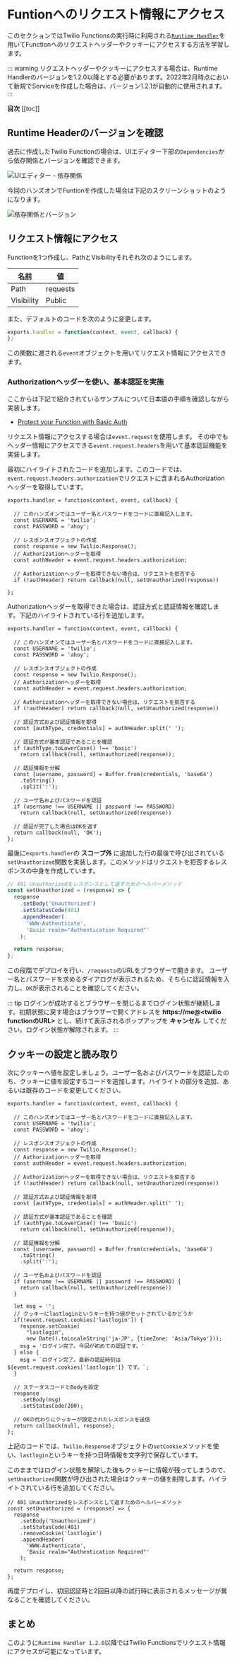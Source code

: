 # Funtionへのリクエスト情報にアクセス

このセクションではTwilio Functionsの実行時に利用される[`Runtime Handler`](https://www.twilio.com/docs/runtime/handler)を用いてFunctionへのリクエストヘッダーやクッキーにアクセスする方法を学習します。

::: warning
リクエストヘッダーやクッキーにアクセスする場合は、Runtime Handlerのバージョンを1.2.0以降とする必要があります。2022年2月時点において新規でServiceを作成した場合は、バージョン1.2.1が自動的に使用されます。
:::

__目次__
[[toc]]

## Runtime Headerのバージョンを確認

過去に作成したTwilio Functionの場合は、UIエディター下部の`Dependencies`から依存関係とバージョンを確認できます。

![UIエディター - 依存関係](./images/functions-dependencies.png)

今回のハンズオンでFuntionを作成した場合は下記のスクリーンショットのようになります。

![依存関係とバージョン](./images/functions-runtime-handler-version.png)

## リクエスト情報にアクセス

Functionを1つ作成し、PathとVisibilityそれぞれ次のようにします。

|名前|値|
|---|---|
| Path| requests|
| Visibility| Public|

また、デフォルトのコードを次のように変更します。

```js
exports.handler = function(context, event, callback) {
};
```

この関数に渡される`event`オブジェクトを用いてリクエスト情報にアクセスできます。

### Authorizationヘッダーを使い、基本認証を実施

ここからは下記で紹介されているサンプルについて日本語の手順を確認しながら実装します。

- [Protect your Function with Basic Auth](https://www.twilio.com/docs/runtime/quickstart/basic-auth)

リクエスト情報にアクセスする場合は`event.request`を使用します。
その中でもヘッダー情報にアクセスできる`event.request.headers`を用いて基本認証機能を実装します。

最初にハイライトされたコードを追加します。このコードでは、`event.request.headers.authorization`でリクエストに含まれるAuthorizationヘッダーを取得しています。

```js{2-14}
exports.handler = function(context, event, callback) {

  // このハンズオンではユーザー名とパスワードをコードに直接記入します。
  const USERNAME = 'twilio';
  const PASSWORD = 'ahoy';

  // レスポンスオブジェクトの作成
  const response = new Twilio.Response();
  // Authorizationヘッダーを取得
  const authHeader = event.request.headers.authorization;

  // Authorizationヘッダーを取得できない場合は、リクエストを拒否する
  if (!authHeader) return callback(null, setUnauthorized(response))

};
```

Authorizationヘッダーを取得できた場合は、認証方式と認証情報を確認します。下記のハイライトされている行を追加します。

```js{15-32}
exports.handler = function(context, event, callback) {

  // このハンズオンではユーザー名とパスワードをコードに直接記入します。
  const USERNAME = 'twilio';
  const PASSWORD = 'ahoy';

  // レスポンスオブジェクトの作成
  const response = new Twilio.Response();
  // Authorizationヘッダーを取得
  const authHeader = event.request.headers.authorization;

  // Authorizationヘッダーを取得できない場合は、リクエストを拒否する
  if (!authHeader) return callback(null, setUnauthorized(response))

  // 認証方式および認証情報を取得
  const [authType, credentials] = authHeader.split(' ');

  // 認証方式が基本認証であることを確認
  if (authType.toLowerCase() !== 'basic')
    return callback(null, setUnauthorized(response));

  // 認証情報を分解
  const [username, password] = Buffer.from(credentials, 'base64')
    .toString()
    .split(':');

  // ユーザ名およびパスワードを認証
  if (username !== USERNAME || password !== PASSWORD)
    return callback(null, setUnauthorized(response))

  // 認証が完了した場合はOKを返す
  return callback(null, 'OK');
};
```

最後に`exports.handler`の __スコープ外__ に追加した行の最後で呼び出されている`setUnauthorized`関数を実装します。このメソッドはリクエストを拒否するレスポンスの中身を作成しています。

```js
// 401 Unauthorizedをレスポンスとして返すためのヘルパーメソッド
const setUnauthorized = (response) => {
  response
    .setBody('Unauthorized')
    .setStatusCode(401)
    .appendHeader(
      'WWW-Authenticate',
      'Basic realm="Authentication Required"'
    );

  return response;
};
```

この段階でデプロイを行い、`/requests`のURLをブラウザーで開きます。
ユーザー名とパスワードを求めるダイアログが表示されるため、そちらに認証情報を入力し、`OK`が表示されることを確認してください。

::: tip
ログインが成功するとブラウザーを閉じるまでログイン状態が継続します。初期状態に戻す場合はブラウザーで開くアドレスを __https://me@<twilio functionのURL>__ とし、続けて表示されるポップアップを __キャンセル__ してください。ログイン状態が解除されます。
:::

## クッキーの設定と読み取り

次にクッキーへ値を設定しましょう。ユーザー名およびパスワードを認証したのち、クッキーに値を設定するコードを追加します。ハイライトの部分を追加、あるいは既存のコードを変更してください。

```js{32-49}
exports.handler = function(context, event, callback) {

  // このハンズオンではユーザー名とパスワードをコードに直接記入します。
  const USERNAME = 'twilio';
  const PASSWORD = 'ahoy';

  // レスポンスオブジェクトの作成
  const response = new Twilio.Response();
  // Authorizationヘッダーを取得
  const authHeader = event.request.headers.authorization;

  // Authorizationヘッダーを取得できない場合は、リクエストを拒否する
  if (!authHeader) return callback(null, setUnauthorized(response))

  // 認証方式および認証情報を取得
  const [authType, credentials] = authHeader.split(' ');

  // 認証方式が基本認証であることを確認
  if (authType.toLowerCase() !== 'basic')
    return callback(null, setUnauthorized(response));

  // 認証情報を分解
  const [username, password] = Buffer.from(credentials, 'base64')
    .toString()
    .split(':');

  // ユーザ名およびパスワードを認証
  if (username !== USERNAME || password !== PASSWORD) {
    return callback(null, setUnauthorized(response))
  }

  let msg = '';
  // クッキーにlastloginというキーを持つ値がセットされているかどうか
  if(!event.request.cookies['lastlogin']) {
    response.setCookie(
      "lastlogin", 
      new Date().toLocaleString('ja-JP', {timeZone: 'Asia/Tokyo'}));
    msg = 'ログイン完了。今回が初めての認証です。'
  } else {
    msg = `ログイン完了。最新の認証時刻は ${event.request.cookies['lastlogin']} です。`;
  }

  // ステータスコードとBodyを設定
  response
    .setBody(msg) 
    .setStatusCode(200);
  
  // OKの代わりにクッキーが設定されたレスポンスを送信
  return callback(null, response);
};
```

上記のコードでは、`Twilio.Response`オブジェクトの`setCookie`メソッドを使い、`lastlogin`というキーを持つ日時情報を文字列で保存しています。

このままではログイン状態を解除した後もクッキーに情報が残ってしまうので、`setUnauthorized`関数が呼び出された場合はクッキーの値を削除します。ハイライトされている行を追加してください。

```js{6}
// 401 Unauthorizedをレスポンスとして返すためのヘルパーメソッド
const setUnauthorized = (response) => {
  response
    .setBody('Unauthorized')
    .setStatusCode(401)
    .removeCookie('lastlogin')
    .appendHeader(
      'WWW-Authenticate',
      'Basic realm="Authentication Required"'
    );

  return response;
};
```

再度デプロイし、初回認証時と2回目以降の試行時に表示されるメッセージが異なることを確認してください。

## まとめ

このように`Runtime Handler 1.2.0`以降ではTwilio Functionsでリクエスト情報にアクセスが可能になっています。